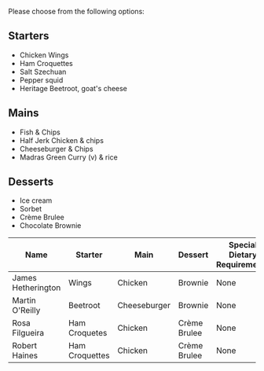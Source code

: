 Please choose from the following options:

Starters
--------

* Chicken Wings
* Ham Croquettes
* Salt Szechuan
* Pepper squid
* Heritage Beetroot, goat's cheese

Mains
-----

* Fish & Chips
* Half Jerk Chicken & chips
* Cheeseburger & Chips
* Madras Green Curry (v) & rice

Desserts
--------

* Ice cream
* Sorbet
* Crème Brulee
* Chocolate Brownie

Name              | Starter  | Main         | Dessert | Special Dietary Requirements
------------------|----------|--------------|---------|-------------
James Hetherington| Wings    | Chicken      | Brownie | None
Martin O'Reilly   | Beetroot | Cheeseburger | Brownie | None
Rosa Filgueira    | Ham Croquetes | Chicken | Crème Brulee | None
Robert Haines     | Ham Croquettes | Chicken | Crème Brulee | None
